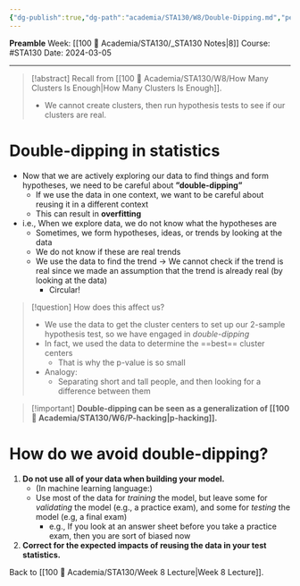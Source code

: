 ```yaml
---
{"dg-publish":true,"dg-path":"academia/STA130/W8/Double-Dipping.md","permalink":"/academia/sta-130/w8/double-dipping/","created":"2024-03-05T21:47:57.501-05:00","updated":"2024-03-07T12:45:05.033-05:00"}
---
```


**Preamble**
Week: [[100 📒 Academia/STA130/_STA130 Notes\|8]]
Course: #STA130
Date: 2024-03-05

---
> [!abstract] Recall from [[100 📒 Academia/STA130/W8/How Many Clusters Is Enough\|How Many Clusters Is Enough]].
> - We cannot create clusters, then run hypothesis tests to see if our clusters are real.

# Double-dipping in statistics

- Now that we are actively exploring our data to find things and form hypotheses, we need to be careful about **”double-dipping”**
    - If we use the data in one context, we want to be careful about reusing it in a different context
    - This can result in **overfitting**
- i.e., When we explore data, we do not know what the hypotheses are
    - Sometimes, we form hypotheses, ideas, or trends by looking at the data
    - We do not know if these are real trends
    - We use the data to find the trend → We cannot check if the trend is real since we made an assumption that the trend is already real (by looking at the data)
        - Circular!

> [!question] How does this affect us?
> - We use the data to get the cluster centers to set up our 2-sample hypothesis test, so we have engaged in *double-dipping*
> - In fact, we used the data to determine the ==best== cluster centers
>     - That is why the p-value is so small
> - Analogy:
>     - Separating short and tall people, and then looking for a difference between them

> [!important] **Double-dipping can be seen as a generalization of [[100 📒 Academia/STA130/W6/P-hacking\|p-hacking]].**


# How do we avoid double-dipping?

1. **Do not use all of your data when building your model.**
    - (In machine learning language:)
    - Use most of the data for *training* the model, but leave some for *validating* the model (e.g., a practice exam), and some for *testing* the model (e.g,  a final exam)
        - e.g., If you look at an answer sheet before you take a practice exam, then you are sort of biased now
2. **Correct for the expected impacts of reusing the data in your test statistics.**

Back to [[100 📒 Academia/STA130/Week 8 Lecture\|Week 8 Lecture]].